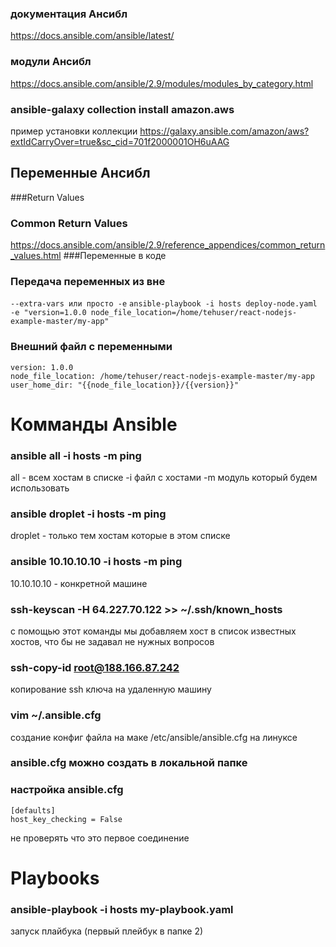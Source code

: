 ### документация Ансибл
https://docs.ansible.com/ansible/latest/

### модули Ансибл
https://docs.ansible.com/ansible/2.9/modules/modules_by_category.html

### ansible-galaxy collection install amazon.aws
пример установки коллекции
https://galaxy.ansible.com/amazon/aws?extIdCarryOver=true&sc_cid=701f2000001OH6uAAG


## Переменные Ансибл
###Return Values
### Common Return Values
https://docs.ansible.com/ansible/2.9/reference_appendices/common_return_values.html
###Переменные в коде
### Передача переменных из вне
`--extra-vars или просто -e`
`ansible-playbook -i hosts deploy-node.yaml -e "version=1.0.0 node_file_location=/home/tehuser/react-nodejs-example-master/my-app"`
### Внешний файл с переменными
````
version: 1.0.0
node_file_location: /home/tehuser/react-nodejs-example-master/my-app
user_home_dir: "{{node_file_location}}/{{version}}"
````



# Комманды Ansible

### ansible all -i hosts -m ping
all - всем хостам в списке
-i файл с хостами
-m модуль который будем использовать

### ansible droplet -i hosts -m ping
droplet - только тем хостам которые в этом списке

### ansible 10.10.10.10 -i hosts -m ping
10.10.10.10 - конкретной машине

### ssh-keyscan -H 64.227.70.122 >> ~/.ssh/known_hosts
с помощью этот команды мы добавляем хост в список известных хостов, что бы не задавал не нужных вопросов

### ssh-copy-id root@188.166.87.242
копирование ssh ключа на удаленную машину

### vim ~/.ansible.cfg
создание конфиг файла на маке
/etc/ansible/ansible.cfg на линуксе
### ansible.cfg можно создать в локальной папке

### настройка ansible.cfg
```
[defaults]
host_key_checking = False
```
не проверять что это первое соединение

# Playbooks

### ansible-playbook -i hosts my-playbook.yaml
запуск плайбука (первый плейбук в папке 2)
